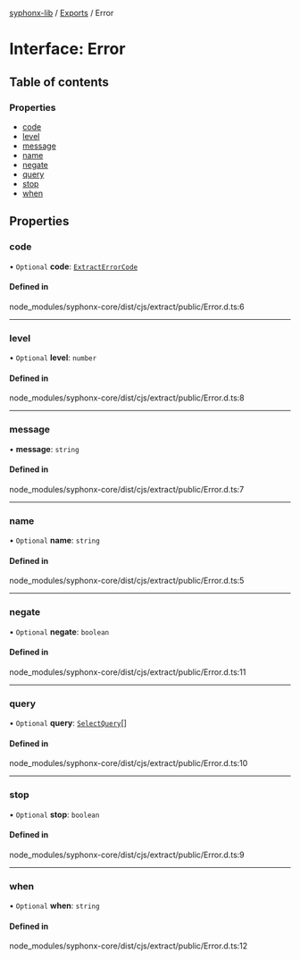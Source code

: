 [syphonx-lib](../README.md) / [Exports](../modules.md) / Error

# Interface: Error

## Table of contents

### Properties

- [code](Error.md#code)
- [level](Error.md#level)
- [message](Error.md#message)
- [name](Error.md#name)
- [negate](Error.md#negate)
- [query](Error.md#query)
- [stop](Error.md#stop)
- [when](Error.md#when)

## Properties

### code

• `Optional` **code**: [`ExtractErrorCode`](../modules.md#extracterrorcode)

#### Defined in

node_modules/syphonx-core/dist/cjs/extract/public/Error.d.ts:6

___

### level

• `Optional` **level**: `number`

#### Defined in

node_modules/syphonx-core/dist/cjs/extract/public/Error.d.ts:8

___

### message

• **message**: `string`

#### Defined in

node_modules/syphonx-core/dist/cjs/extract/public/Error.d.ts:7

___

### name

• `Optional` **name**: `string`

#### Defined in

node_modules/syphonx-core/dist/cjs/extract/public/Error.d.ts:5

___

### negate

• `Optional` **negate**: `boolean`

#### Defined in

node_modules/syphonx-core/dist/cjs/extract/public/Error.d.ts:11

___

### query

• `Optional` **query**: [`SelectQuery`](../modules.md#selectquery)[]

#### Defined in

node_modules/syphonx-core/dist/cjs/extract/public/Error.d.ts:10

___

### stop

• `Optional` **stop**: `boolean`

#### Defined in

node_modules/syphonx-core/dist/cjs/extract/public/Error.d.ts:9

___

### when

• `Optional` **when**: `string`

#### Defined in

node_modules/syphonx-core/dist/cjs/extract/public/Error.d.ts:12

